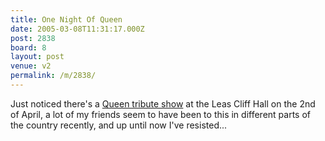 ```yaml
---
title: One Night Of Queen
date: 2005-03-08T11:31:17.000Z
post: 2838
board: 8
layout: post
venue: v2
permalink: /m/2838/
---
```

Just noticed there's a <a href="http://www2.ticketmaster.co.uk/cgi/asp_events/byid.asp?event_id=17003962C036AC6D&category=CONCERTS&affiliate=POPE">Queen tribute show</a> at the Leas Cliff Hall on the 2nd of April, a lot of my friends seem to have been to this in different parts of the country recently, and up until now I've resisted...

